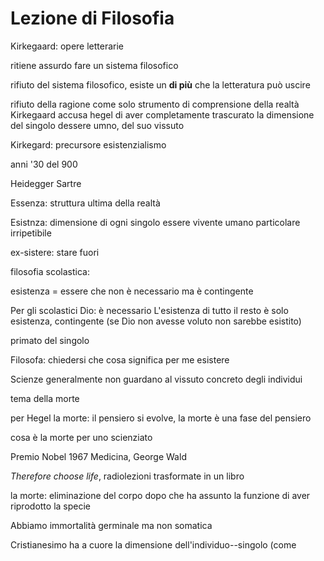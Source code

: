 # Lezione di Filosofia

Kirkegaard: opere letterarie

ritiene assurdo fare un sistema filosofico

rifiuto del sistema filosofico, esiste un **di più** che la letteratura può uscire

rifiuto della ragione come solo strumento di comprensione della realtà
Kirkegaard accusa hegel di aver completamente trascurato la dimensione del singolo dessere umno, del suo vissuto


Kirkegard: precursore esistenzialismo

anni '30 del 900


Heidegger
Sartre


Essenza: struttura ultima della realtà

Esistnza: dimensione di ogni singolo essere vivente umano particolare irripetibile



ex-sistere: stare fuori

filosofia scolastica:

esistenza = essere che non è necessario ma è contingente

Per gli scolastici
Dio: è necessario
L'esistenza di tutto il resto è solo esistenza, contingente (se Dio non avesse voluto non sarebbe esistito)


primato del singolo

Filosofa: chiedersi che cosa significa per me esistere

Scienze generalmente non guardano al vissuto concreto degli individui

tema della morte

per Hegel la morte:
il pensiero si evolve, la morte è una fase del pensiero

cosa è la morte per uno scienziato

Premio Nobel 1967 Medicina, George Wald

_Therefore choose life_, radiolezioni trasformate in un libro

la morte: eliminazione del corpo dopo che ha assunto la funzione di aver riprodotto la specie

Abbiamo immortalità germinale  ma non somatica


Cristianesimo ha a cuore la dimensione dell'individuo--singolo (come 
<!--stackedit_data:
eyJoaXN0b3J5IjpbLTE0MTcxOTY2MDUsNjc1NDI5NjI2LC0xMj
EwMDE5Nzg3LC00NjE1NzM3MjAsMjEzODc5NTIwOV19
-->